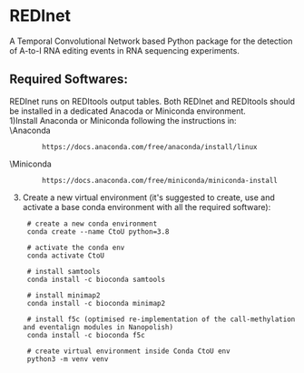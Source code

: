 # REDInet
A Temporal Convolutional Network based Python package for the detection of A-to-I RNA editing events in RNA sequencing experiments.

## **Required Softwares**:
REDInet runs on REDItools output tables. Both REDInet and REDItools should be installed in a dedicated Anacoda or Miniconda environment. \
1)Install Anaconda or Miniconda following the instructions in: \
   \Anaconda
            
            https://docs.anaconda.com/free/anaconda/install/linux
   \Miniconda
            
            https://docs.anaconda.com/free/miniconda/miniconda-install 





3) Create a new virtual environment (it's suggested to create, use and activate a base conda environment with all the required software):

		# create a new conda environment
        conda create --name CtoU python=3.8

		# activate the conda env
		conda activate CtoU

		# install samtools
		conda install -c bioconda samtools

		# install minimap2
		conda install -c bioconda minimap2

		# install f5c (optimised re-implementation of the call-methylation and eventalign modules in Nanopolish)
		conda install -c bioconda f5c

		# create virtual environment inside Conda CtoU env
		python3 -m venv venv
 
